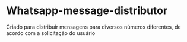 # Whatsapp-message-distributor
Criado para distribuir mensagens para diversos números diferentes, de acordo com a solicitação do usuário

